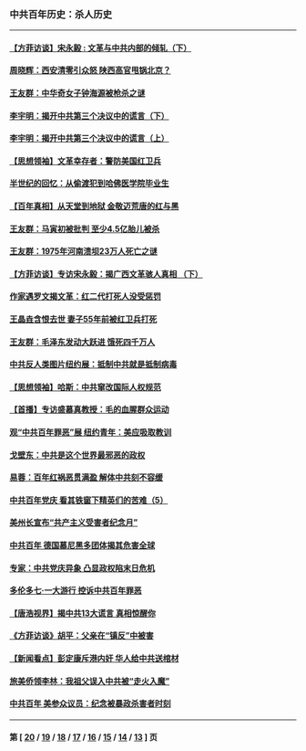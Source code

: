 ### 中共百年历史：杀人历史
---
#### [【方菲访谈】宋永毅 : 文革与中共内部的倾轧（下）](../../pages/nf1176106/n13486836.md?02170430) 
#### [周晓辉：西安清零引众怒 陕西高官甩锅北京？](../../pages/nf1176106/n13484627.md?02170430) 
#### [王友群：中华奇女子钟海源被枪杀之谜](../../pages/nf1176106/n13430555.md?02170430) 
#### [李宇明：揭开中共第三个决议中的谎言（下）](../../pages/nf1176106/n13389389.md?02170430) 
#### [李宇明：揭开中共第三个决议中的谎言（上）](../../pages/nf1176106/n13388697.md?02170430) 
#### [【思想领袖】文革幸存者：警防美国红卫兵](../../pages/nf1176106/n13339289.md?02170430) 
#### [半世纪的回忆：从偷渡犯到哈佛医学院毕业生](../../pages/nf1176106/n13345328.md?02170430) 
#### [【百年真相】从天堂到地狱 金敬迈荒唐的红与黑](../../pages/nf1176106/n13336995.md?02170430) 
#### [王友群：马寅初被批判 至少4.5亿胎儿被杀](../../pages/nf1176106/n13260313.md?02170430) 
#### [王友群：1975年河南溃坝23万人死亡之谜](../../pages/nf1176106/n13231576.md?02170430) 
#### [【方菲访谈】专访宋永毅：揭广西文革骇人真相 （下）](../../pages/nf1176106/n13209074.md?02170430) 
#### [作家遇罗文揭文革：红二代打死人没受惩罚](../../pages/nf1176106/n13205254.md?02170430) 
#### [王晶垚含恨去世 妻子55年前被红卫兵打死](../../pages/nf1176106/n13203590.md?02170430) 
#### [王友群：毛泽东发动大跃进 饿死四千万人](../../pages/nf1176106/n13177158.md?02170430) 
#### [中共反人类图片纽约展：抵制中共就是抵制病毒](../../pages/nf1176106/n13115371.md?02170430) 
#### [【思想领袖】哈斯：中共窜改国际人权规范](../../pages/nf1176106/n13053647.md?02170430) 
#### [【首播】专访盛慕真教授：毛的血腥群众运动](../../pages/nf1176106/n13091782.md?02170430) 
#### [观“中共百年罪恶”展 纽约青年：美应吸取教训](../../pages/nf1176106/n13085246.md?02170430) 
#### [戈壁东：中共是这个世界最邪恶的政权](../../pages/nf1176106/n13085641.md?02170430) 
#### [易蓉：百年红祸恶贯满盈 解体中共刻不容缓](../../pages/nf1176106/n13084455.md?02170430) 
#### [中共百年党庆 看其铁窗下精英们的苦难（5）](../../pages/nf1176106/n13076766.md?02170430) 
#### [美州长宣布“共产主义受害者纪念月”](../../pages/nf1176106/n13074024.md?02170430) 
#### [中共百年 德国慕尼黑多团体揭其危害全球](../../pages/nf1176106/n13068873.md?02170430) 
#### [专家：中共党庆异象 凸显政权陷末日危机](../../pages/nf1176106/n13067084.md?02170430) 
#### [多伦多七·一大游行 控诉中共百年罪恶](../../pages/nf1176106/n13062043.md?02170430) 
#### [【唐浩视界】揭中共13大谎言 真相惊醒你](../../pages/nf1176106/n13065208.md?02170430) 
#### [《方菲访谈》胡平：父亲在“镇反”中被害](../../pages/nf1176106/n13064114.md?02170430) 
#### [【新闻看点】彭定康斥港内奸 华人给中共送棺材](../../pages/nf1176106/n13064230.md?02170430) 
#### [旅美侨领李林：我祖父误入中共被“走火入魔”](../../pages/nf1176106/n13062777.md?02170430) 
#### [中共百年 美参众议员：纪念被暴政杀害者时刻](../../pages/nf1176106/n13063735.md?02170430) 

---
#### 第 [ [20](./20.md?02170430) / [19](./19.md?02170430) / [18](./18.md?02170430) / [17](./17.md?02170430) / [16](./16.md?02170430) / [15](./15.md?02170430) / [14](./14.md?02170430) / [13](./13.md?02170430) ] 页
